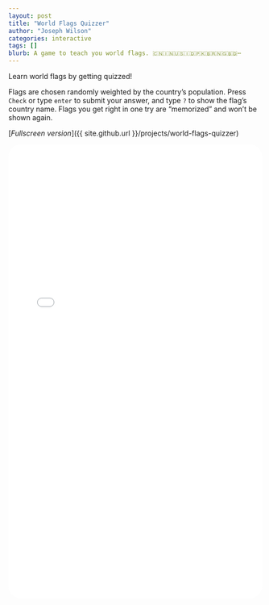 ```yaml
---
layout: post
title: "World Flags Quizzer"
author: "Joseph Wilson"
categories: interactive
tags: []
blurb: A game to teach you world flags. 🇨🇳🇮🇳🇺🇸🇮🇩🇵🇰🇧🇷🇳🇬🇧🇩⋯
---
```


Learn world flags by getting quizzed!

Flags are chosen randomly weighted by the country’s population.
Press `Check` or type `enter` to submit your answer, and type `?` to show the flag’s country name.
Flags you get right in one try are “memorized” and won’t be shown again.

[_Fullscreen version_]({{ site.github.url }}/projects/world-flags-quizzer)

<iframe src="{{ site.github.url }}/projects/world-flags-quizzer"
style="
	width: 100%;
	height: 900px;
	background: white;
	border-radius: 25px;
	border: none;
"
></iframe>